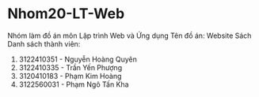 # Nhom20-LT-Web
Nhóm làm đồ án môn Lập trình Web và Ứng dụng
Tên đồ án: Website Sách
Danh sách thành viên:
1. 3122410351 - Nguyễn Hoàng Quyên
2. 3122410335 - Trần Yến Phượng
3. 3120410183 - Phạm Kim Hoàng
4. 3122560031 - Phạm Ngô Tấn Kha
